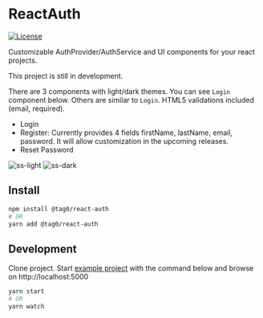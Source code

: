 # ReactAuth

[![License][license-src]][license-href]

Customizable AuthProvider/AuthService and UI components for your react projects.

This project is still in development.

There are 3 components with light/dark themes. You can see `Login` component below. Others are similar to `Login`. HTML5 validations included (email, required).
- Login
- Register: Currently provides 4 fields firstName, lastName, email, password. It will allow customization in the upcoming releases.
- Reset Password

![ss-light] ![ss-dark]

## Install

```bash
npm install @tag0/react-auth
# OR
yarn add @tag0/react-auth
```

## Development

Clone project. Start [example project] with the command below and browse on http://localhost:5000

```bash
yarn start
# OR
yarn watch
```

[license-src]: https://img.shields.io/badge/license-MIT-brightgreen.svg
[license-href]: LICENSE.md
[ss-light]: https://imagemarker.s3.eu-central-1.amazonaws.com/auth/light.png
[ss-dark]: https://imagemarker.s3.eu-central-1.amazonaws.com/auth/dark.png
[example project]: src/example/Example.tsx
